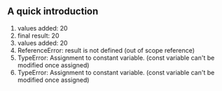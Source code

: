 ## A quick introduction
1) values added: 20
2) final result: 20
3) values added: 20
4) ReferenceError: result is not defined 
   (out of scope reference)
5) TypeError: Assignment to constant variable.
   (const variable can't be modified once assigned)
6) TypeError: Assignment to constant variable. 
   (const variable can't be modified once assigned)